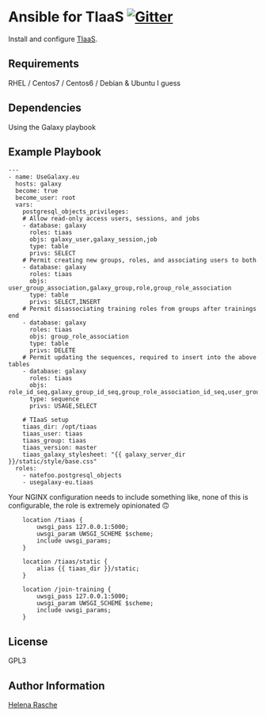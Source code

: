 # Ansible for TIaaS [![Gitter](https://badges.gitter.im/galaxyproject/training-material.svg)](https://gitter.im/galaxyproject/tiaas?utm_source=badge&utm_medium=badge&utm_campaign=pr-badge&utm_content=badge)

Install and configure [TIaaS](https://github.com/usegalaxy-eu/tiaas2).

Requirements
------------

RHEL / Centos7 / Centos6 / Debian & Ubuntu I guess


Dependencies
------------

Using the Galaxy playbook

Example Playbook
----------------

```
---
- name: UseGalaxy.eu
  hosts: galaxy
  become: true
  become_user: root
  vars:
    postgresql_objects_privileges:
    # Allow read-only access users, sessions, and jobs
    - database: galaxy
      roles: tiaas
      objs: galaxy_user,galaxy_session,job
      type: table
      privs: SELECT
    # Permit creating new groups, roles, and associating users to both
    - database: galaxy
      roles: tiaas
      objs: user_group_association,galaxy_group,role,group_role_association
      type: table
      privs: SELECT,INSERT
    # Permit disassociating training roles from groups after trainings end
    - database: galaxy
      roles: tiaas
      objs: group_role_association
      type: table
      privs: DELETE
    # Permit updating the sequences, required to insert into the above tables
    - database: galaxy
      roles: tiaas
      objs: role_id_seq,galaxy_group_id_seq,group_role_association_id_seq,user_group_association_id_seq
      type: sequence
      privs: USAGE,SELECT

    # TIaaS setup
    tiaas_dir: /opt/tiaas
    tiaas_user: tiaas
    tiaas_group: tiaas
    tiaas_version: master
    tiaas_galaxy_stylesheet: "{{ galaxy_server_dir }}/static/style/base.css"
  roles:
    - natefoo.postgresql_objects
    - usegalaxy-eu.tiaas
```

Your NGINX configuration needs to include something like, none of this is configurable, the role is extremely opinionated 🙃

```
    location /tiaas {
        uwsgi_pass 127.0.0.1:5000;
        uwsgi_param UWSGI_SCHEME $scheme;
        include uwsgi_params;
    }

    location /tiaas/static {
        alias {{ tiaas_dir }}/static;
    }

    location /join-training {
        uwsgi_pass 127.0.0.1:5000;
        uwsgi_param UWSGI_SCHEME $scheme;
        include uwsgi_params;
    }

```

License
-------

GPL3

Author Information
------------------

[Helena Rasche](https://github.com/hexylena)
